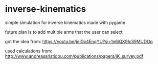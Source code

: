 # inverse-kinematics
simple simulation for inverse kinematics made with pygame

future plan is to add multiple arms that the user can select 

got the idea from: https://youtu.be/jeiGx4EnqYU?si=1n6iQX9IcS9MUDOp

used calculations from: http://www.andreasaristidou.com/publications/papers/IK_survey.pdf

